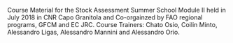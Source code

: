 Course Material for the Stock Assessment Summer School Module II held in July 2018 in CNR Capo Granitola and Co-orgainzed by FAO regional programs, GFCM and EC JRC. Course Trainers: Chato Osio, Coilin Minto, Alessandro Ligas, Alessandro Mannini and Alessandro Orio.
